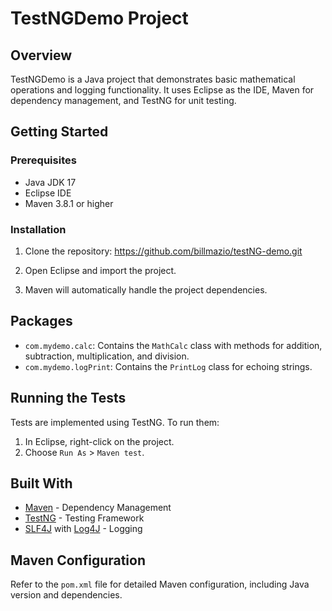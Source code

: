 
# TestNGDemo Project

## Overview

TestNGDemo is a Java project that demonstrates basic mathematical operations and logging functionality. It uses Eclipse as the IDE, Maven for dependency management, and TestNG for unit testing.

## Getting Started

### Prerequisites

- Java JDK 17
- Eclipse IDE
- Maven 3.8.1 or higher

### Installation

1. Clone the repository: https://github.com/billmazio/testNG-demo.git

2. Open Eclipse and import the project.
3. Maven will automatically handle the project dependencies.

## Packages

- `com.mydemo.calc`: Contains the `MathCalc` class with methods for addition, subtraction, multiplication, and division.
- `com.mydemo.logPrint`: Contains the `PrintLog` class for echoing strings.

## Running the Tests

Tests are implemented using TestNG. To run them:

1. In Eclipse, right-click on the project.
2. Choose `Run As` > `Maven test`.

## Built With

- [Maven](https://maven.apache.org/) - Dependency Management
- [TestNG](https://testng.org/doc/) - Testing Framework
- [SLF4J](http://www.slf4j.org/) with [Log4J](https://logging.apache.org/log4j/2.x/) - Logging

## Maven Configuration

Refer to the `pom.xml` file for detailed Maven configuration, including Java version and dependencies.


